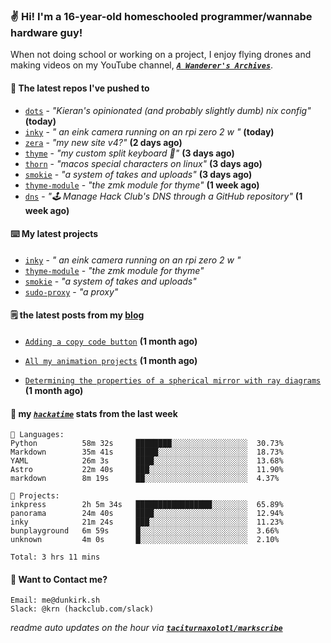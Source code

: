 ### ✌️ Hi! I'm a 16-year-old homeschooled programmer/wannabe hardware guy!

When not doing school or working on a project, I enjoy flying drones and making videos on my YouTube channel, [**_`A Wanderer's Archives`_**](https://youtube.com/@wanderer.archives).

#### 👷 The latest repos I've pushed to

- [`dots`](https://github.com/taciturnaxolotl/dots) - _"Kieran's opinionated (and probably slightly dumb) nix config"_ **(today)**
- [`inky`](https://github.com/taciturnaxolotl/inky) - _" an eink camera running on an rpi zero 2 w "_ **(today)**
- [`zera`](https://github.com/taciturnaxolotl/zera) - _"my new site v4?"_ **(2 days ago)**
- [`thyme`](https://github.com/taciturnaxolotl/thyme) - _"my custom split keyboard 🫶"_ **(3 days ago)**
- [`thorn`](https://github.com/taciturnaxolotl/thorn) - _"macos special characters on linux"_ **(3 days ago)**
- [`smokie`](https://github.com/taciturnaxolotl/smokie) - _"a system of takes and uploads"_ **(3 days ago)**
- [`thyme-module`](https://github.com/taciturnaxolotl/thyme-module) - _"the zmk module for thyme"_ **(1 week ago)**
- [`dns`](https://github.com/hackclub/dns) - _"🕹 Manage Hack Club's DNS through a GitHub repository"_ **(1 week ago)**

#### ⌨️ My latest projects

- [`inky`](https://github.com/taciturnaxolotl/inky) - _" an eink camera running on an rpi zero 2 w "_
- [`thyme-module`](https://github.com/taciturnaxolotl/thyme-module) - _"the zmk module for thyme"_
- [`smokie`](https://github.com/taciturnaxolotl/smokie) - _"a system of takes and uploads"_
- [`sudo-proxy`](https://github.com/taciturnaxolotl/sudo-proxy) - _"a proxy"_

#### 🗒️ the latest posts from my [blog](https://dunkirk.sh)

- [`Adding a copy code button`](https://dunkirk.sh/blog/adding-a-copy-button/) **(1 month ago)**

- [`All my animation projects`](https://dunkirk.sh/blog/my-animations/) **(1 month ago)**

- [`Determining the properties of a spherical mirror with ray diagrams`](https://dunkirk.sh/blog/spherical-ray-diagrams/) **(1 month ago)**



#### 📡 my [_`hackatime`_](https://waka.hackclub.com) stats from the last week

```text
💾 Languages:
Python          58m 32s     ████████░░░░░░░░░░░░░░░░░  30.73%
Markdown        35m 41s     █████░░░░░░░░░░░░░░░░░░░░  18.73%
YAML            26m 3s      ████░░░░░░░░░░░░░░░░░░░░░  13.68%
Astro           22m 40s     ███░░░░░░░░░░░░░░░░░░░░░░  11.90%
markdown        8m 19s      ██░░░░░░░░░░░░░░░░░░░░░░░  4.37%

💼 Projects:
inkpress        2h 5m 34s   █████████████████░░░░░░░░  65.89%
panorama        24m 40s     ████░░░░░░░░░░░░░░░░░░░░░  12.94%
inky            21m 24s     ███░░░░░░░░░░░░░░░░░░░░░░  11.23%
bunplayground   6m 59s      █░░░░░░░░░░░░░░░░░░░░░░░░  3.66%
unknown         4m 0s       █░░░░░░░░░░░░░░░░░░░░░░░░  2.10%

Total: 3 hrs 11 mins
```

#### 📮 Want to Contact me?

```text
Email: me@dunkirk.sh
Slack: @krn (hackclub.com/slack)
```

_readme auto updates on the hour via [**`taciturnaxolotl/markscribe`**](https://github.com/taciturnaxolotl/markscribe)_
